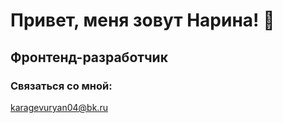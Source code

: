 # Привет, меня зовут Нарина! 👋
## Фронтенд-разработчик
### Связаться со мной: 
karagevuryan04@bk.ru
